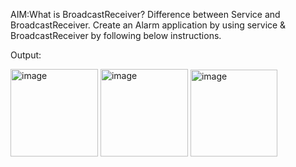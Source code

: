 AIM:What is BroadcastReceiver? Difference between Service and BroadcastReceiver. Create an Alarm application by using service & BroadcastReceiver by following below instructions.

Output:

<img width="140" alt="image" src="https://github.com/P-21710/MAD_Practical-8_21012011127/assets/98374171/e5474585-eec4-4222-8c50-f9e86c0c9cd8">

<img width="140" alt="image" src="https://github.com/P-21710/MAD_Practical-8_21012011127/assets/98374171/7c46f538-977f-4217-9a9b-8c1a91d0a363">

<img width="139" alt="image" src="https://github.com/P-21710/MAD_Practical-8_21012011127/assets/98374171/8f510f09-d292-4b1f-bf47-ea296131f02f">


